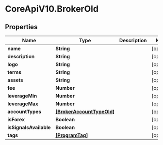 # CoreApiV10.BrokerOld

## Properties
Name | Type | Description | Notes
------------ | ------------- | ------------- | -------------
**name** | **String** |  | [optional] 
**description** | **String** |  | [optional] 
**logo** | **String** |  | [optional] 
**terms** | **String** |  | [optional] 
**assets** | **String** |  | [optional] 
**fee** | **Number** |  | [optional] 
**leverageMin** | **Number** |  | [optional] 
**leverageMax** | **Number** |  | [optional] 
**accountTypes** | [**[BrokerAccountTypeOld]**](BrokerAccountTypeOld.md) |  | [optional] 
**isForex** | **Boolean** |  | [optional] 
**isSignalsAvailable** | **Boolean** |  | [optional] 
**tags** | [**[ProgramTag]**](ProgramTag.md) |  | [optional] 


